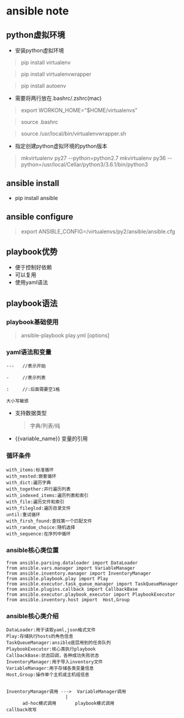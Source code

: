 # ansible note

## python虚拟环境

- 安装python虚拟环境

> pip install virtualenv

> pip install virtualenvwrapper

> pip install autoenv

- 需要将两行放在.bashrc/.zshrc(mac)

> export WORKON_HOME="$HOME/virtualenvs"

> source  .bashrc

> source /usr/local/bin/virtualenvwrapper.sh

- 指定创建python虚拟环境的python版本
> mkvirtualenv py27 --python=python2.7
> mkvirtualenv py36  --python=/usr/local/Cellar/python3/3.6.1/bin/python3


## ansible install
-  pip install ansible


## ansible configure


> export ANSIBLE_CONFIG=/virtualenvs/py2/ansible/ansible.cfg


## playbook优势

- 便于控制好依赖
- 可以复用
- 使用yaml语法


## playbook语法
### playbook基础使用

> ansible-playbook play.yml [options]
  

### yaml语法和变量
    ---   //表示开始
  
    -     //表示列表
  
    :     //:后面需要空1格
  
    大小写敏感

- 支持数据类型
  > 字典/列表/纯


- {{variable_name}}  变量的引用




### 循环条件

    with_items:标准循环
    with_nested:嵌套循环
    with_dict:遍历字典
    with_together:并行遍历列表
    with_indexed_items:遍历列表和索引
    with_file:遍历文件和索引
    with_fileglod:遍历目录文件
    until:重试循环
    with_firsh_found:查找第一个匹配文件
    with_random_choice:随机选择
    with_sequence:在序列中循环
    
### ansible核心类位置
    from ansible.parsing.dataloader import DataLoader
    from ansible.vars.manager import VariableManager
    from ansible.inventory.manager import InventoryManager
    from ansible.playbook.play import Play
    from ansible.executor.task_queue_manager import TaskQueueManager
    from ansible.plugins.callback import CallbackBase
    from ansible.executor.playbook_executor import PlaybookExecutor
    from ansible.inventory.host import  Host,Group

### ansible核心类介绍
    DataLoader:用于读取yaml,json格式文件
    Play:存储执行hosts的角色信息
    TaskQueueManager:ansible底层用到的任务队列
    PlaybookExecutor:核心类执行playbook
    CallbackBase:状态回调，各种成功失败状态
    InventoryManager:用于导入inventory文件
    VariableManager:用于存储各类变量信息
    Host,Group:操作单个主机或主机组信息
    
    
    InventoryManager调用 --->  VariableManager调用
                          |
          ad-hoc模式调用       playbook模式调用
    callback改写
    
    
    
    
    
    
    
    
    
    
    
    
    
    
    
    
    
    
    
    
    
    
    
    
    
    
    
    
    








